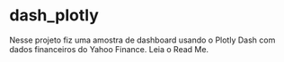 # dash_plotly
Nesse projeto fiz uma amostra de dashboard usando o Plotly Dash com dados financeiros do Yahoo Finance. Leia o Read Me.
